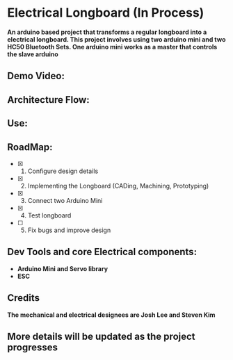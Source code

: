 # Electrical Longboard (In Process)

**An arduino based project that transforms a regular longboard into a electrical longboard.
This project involves using two arduino mini and two HC50 Bluetooth Sets. One arduino mini works as a master that controls the slave arduino**

## Demo Video:


## Architecture Flow:

## Use:


## RoadMap:
  - [x] 1. Configure design details
  - [x] 2. Implementing the Longboard (CADing, Machining, Prototyping)
  - [x] 3. Connect two Arduino Mini
  - [x] 4. Test longboard
  - [ ] 5. Fix bugs and improve design

## Dev Tools and core Electrical components:
* **Arduino Mini and Servo library** 
* **ESC**


## Credits
**The mechanical and electrical designees are Josh Lee and Steven Kim**

## More details will be updated as the project progresses
